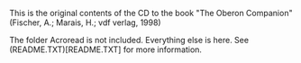 This is the original contents of the CD to the book "The Oberon Companion" (Fischer, A.; Marais, H.; vdf verlag, 1998)

The folder Acroread is not included. Everything else is here. See (README.TXT)[README.TXT] for more information.
